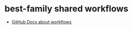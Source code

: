 # best-family shared workflows

* [GitHub Docs about workflows](https://docs.github.com/en/actions/using-workflows/about-workflows)
